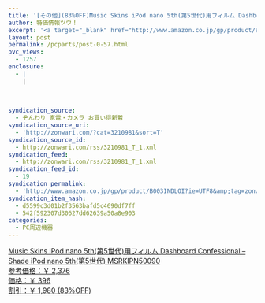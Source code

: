```yaml
---
title: '[その他](83%OFF)Music Skins iPod nano 5th(第5世代)用フィルム Dashboard Confessional – Shade iPod nano 5th(第5世代) MSRKIPN50090 ￥396'
author: 特価情報ツウ！
excerpt: '<a target="_blank" href="http://www.amazon.co.jp/gp/product/B003INDLOI?ie=UTF8&amp;tag=zonwari-22&amp;linkCode=as2&amp;camp=247&amp;creative=7399&amp;creativeASIN=B003INDLOI"><img src="http://ecx.images-amazon.com/images/I/41qHJxRxr-L._SL100_.jpg"><br>Music Skins iPod nano 5th(&#31532;5&#19990;&#20195;)&#29992;&#12501;&#12451;&#12523;&#12512; Dashboard Confessional &ndash; Shade iPod nano 5th(&#31532;5&#19990;&#20195;) MSRKIPN50090<br>&#21442;&#32771;&#20385;&#26684;&#65306;&#65509; 2,376<br>&#20385;&#26684;&#65306;&#65509; 396<br>&#21106;&#24341;&#65306;&#65509; 1,980 (83%OFF)</a>'
layout: post
permalink: /pcparts/post-0-57.html
pvc_views:
  - 1257
enclosure:
  - |
    |
        
        
        
syndication_source:
  - ぞんわり 家電・カメラ お買い得新着
syndication_source_uri:
  - 'http://zonwari.com/?cat=3210981&sort=T'
syndication_source_id:
  - http://zonwari.com/rss/3210981_T_1.xml
syndication_feed:
  - http://zonwari.com/rss/3210981_T_1.xml
syndication_feed_id:
  - 19
syndication_permalink:
  - 'http://www.amazon.co.jp/gp/product/B003INDLOI?ie=UTF8&amp;tag=zonwari-22&amp;linkCode=as2&amp;camp=247&amp;creative=7399&amp;creativeASIN=B003INDLOI'
syndication_item_hash:
  - d5599c3d01b2f3563bafd5c4690df7ff
  - 542f592307d30627dd62639a50a8e903
categories:
  - PC周辺機器
---
```

[<img src='http://i2.wp.com/ecx.images-amazon.com/images/I/41qHJxRxr-L._SL150_.jpg?w=546' title="" alt="" data-recalc-dims="1" />  
Music Skins iPod nano 5th(第5世代)用フィルム Dashboard Confessional – Shade iPod nano 5th(第5世代) MSRKIPN50090  
参考価格：￥ 2,376  
価格：￥ 396  
割引：￥ 1,980 (83%OFF)][1]

 [1]: http://www.amazon.co.jp/gp/product/B003INDLOI?ie=UTF8&#038;tag=tokkajohotsu-22&#038;linkCode=as2&#038;camp=247&#038;creative=7399&#038;creativeASIN=B003INDLOI